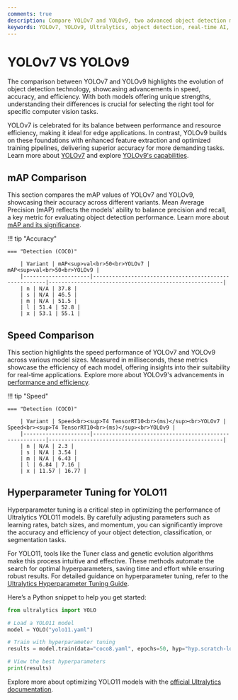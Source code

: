 ```yaml
---
comments: true
description: Compare YOLOv7 and YOLOv9, two advanced object detection models from Ultralytics. Explore their performance, efficiency, and capabilities in real-time AI, edge AI, and computer vision applications.
keywords: YOLOv7, YOLOv9, Ultralytics, object detection, real-time AI, edge AI, computer vision, model comparison
---
```


# YOLOv7 VS YOLOv9

The comparison between YOLOv7 and YOLOv9 highlights the evolution of object detection technology, showcasing advancements in speed, accuracy, and efficiency. With both models offering unique strengths, understanding their differences is crucial for selecting the right tool for specific computer vision tasks.

YOLOv7 is celebrated for its balance between performance and resource efficiency, making it ideal for edge applications. In contrast, YOLOv9 builds on these foundations with enhanced feature extraction and optimized training pipelines, delivering superior accuracy for more demanding tasks. Learn more about [YOLOv7](https://docs.ultralytics.com/models/yolov8/) and explore [YOLOv9's capabilities](https://www.ultralytics.com/blog/introducing-ultralytics-yolov8).

## mAP Comparison

This section compares the mAP values of YOLOv7 and YOLOv9, showcasing their accuracy across different variants. Mean Average Precision (mAP) reflects the models' ability to balance precision and recall, a key metric for evaluating object detection performance. Learn more about [mAP and its significance](https://www.ultralytics.com/glossary/mean-average-precision-map).

!!! tip "Accuracy"

    === "Detection (COCO)"

    	| Variant | mAP<sup>val<br>50<br>YOLOv7 | mAP<sup>val<br>50<br>YOLOv9 |
    	|---------------------|-------------------------------------------------------|-------------------------------------------------------|
    	| n | N/A | 37.8 |
    	| s | N/A | 46.5 |
    	| m | N/A | 51.5 |
    	| l | 51.4 | 52.8 |
    	| x | 53.1 | 55.1 |

## Speed Comparison

This section highlights the speed performance of YOLOv7 and YOLOv9 across various model sizes. Measured in milliseconds, these metrics showcase the efficiency of each model, offering insights into their suitability for real-time applications. Explore more about YOLOv9's advancements in [performance and efficiency](https://docs.ultralytics.com/models/yolov9/).

!!! tip "Speed"

    === "Detection (COCO)"

    	| Variant | Speed<br><sup>T4 TensorRT10<br>(ms)</sup><br>YOLOv7 | Speed<br><sup>T4 TensorRT10<br>(ms)</sup><br>YOLOv9 |
    	|---------------------|-------------------------------------------------------|-------------------------------------------------------|
    	| n | N/A | 2.3 |
    	| s | N/A | 3.54 |
    	| m | N/A | 6.43 |
    	| l | 6.84 | 7.16 |
    	| x | 11.57 | 16.77 |

## Hyperparameter Tuning for YOLO11

Hyperparameter tuning is a critical step in optimizing the performance of Ultralytics YOLO11 models. By carefully adjusting parameters such as learning rates, batch sizes, and momentum, you can significantly improve the accuracy and efficiency of your object detection, classification, or segmentation tasks.

For YOLO11, tools like the Tuner class and genetic evolution algorithms make this process intuitive and effective. These methods automate the search for optimal hyperparameters, saving time and effort while ensuring robust results. For detailed guidance on hyperparameter tuning, refer to the [Ultralytics Hyperparameter Tuning Guide](https://docs.ultralytics.com/guides/hyperparameter-tuning/).

Here’s a Python snippet to help you get started:

```python
from ultralytics import YOLO

# Load a YOLO11 model
model = YOLO("yolo11.yaml")

# Train with hyperparameter tuning
results = model.train(data="coco8.yaml", epochs=50, hyp="hyp.scratch-low.yaml", evolve=10)

# View the best hyperparameters
print(results)
```

Explore more about optimizing YOLO11 models with the [official Ultralytics documentation](https://docs.ultralytics.com/).
